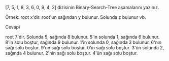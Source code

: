 [7, 5, 1, 8, 3, 6, 0, 9, 4, 2] dizisinin Binary-Search-Tree aşamalarını yazınız.

Örnek: root x'dir. root'un sağından y bulunur. Solunda z bulunur vb.

Cevap/

root 7'dir. Solunda 5, sağında 8 bulunur.
5'in solunda 1, sağında 6 bulunur.
8'in solu boştur, sağında 9 bulunur.
1'in solunda 0, sağında 3 bulunur.
6'nın sağı solu boştur.
9'un sağı solu boştur.
0'ın sağı solu boştur.
3'ün solunda 2, sağında 4 bulunur.
2'nin sağı solu boştur.
4'ün sağı solu boştur.